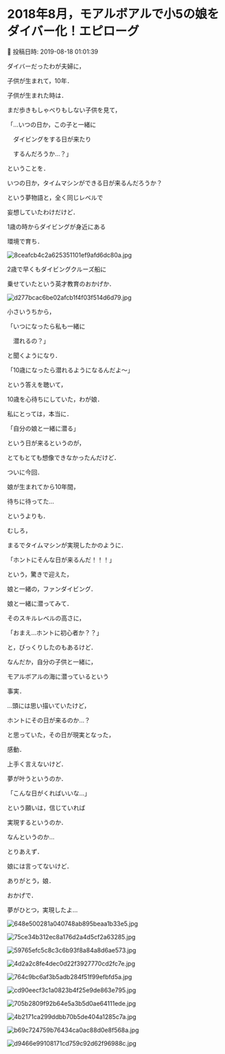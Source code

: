 # 2018年8月，モアルボアルで小5の娘をダイバー化！エピローグ

📅 投稿日時: 2019-08-18 01:01:39

ダイバーだったわが夫婦に，


子供が生まれて，10年．





子供が生まれた時は．


まだ歩きもしゃべりもしない子供を見て，


「…いつの日か，この子と一緒に


　ダイビングをする日が来たり


　するんだろうか…？」


ということを．





いつの日か，タイムマシンができる日が来るんだろうか？





という夢物語と，全く同じレベルで


妄想していたわけだけど．





1歳の時からダイビングが身近にある


環境で育ち．




![8ceafcb4c2a625351101ef9afd6dc80a.jpg](images/8ceafcb4c2a625351101ef9afd6dc80a.jpg)




2歳で早くもダイビングクルーズ船に


乗せていたという英才教育のおかげか．




![d277bcac6be02afcb1f4f03f514d6d79.jpg](images/d277bcac6be02afcb1f4f03f514d6d79.jpg)




小さいうちから，





「いつになったら私も一緒に


　潜れるの？」





と聞くようになり．





「10歳になったら潜れるようになるんだよ～」





という答えを聴いて，


10歳を心待ちにしていた，わが娘．





私にとっては，本当に．


「自分の娘と一緒に潜る」


という日が来るというのが，


とてもとても想像できなかったんだけど．





ついに今回．


娘が生まれてから10年間，


待ちに待ってた…


というよりも．


むしろ，


まるでタイムマシンが実現したかのように．


「ホントにそんな日が来るんだ！！！」


という，驚きで迎えた，


娘と一緒の，ファンダイビング．





娘と一緒に潜ってみて．


そのスキルレベルの高さに，


「おまえ…ホントに初心者か？？」


と，びっくりしたのもあるけど．





なんだか，自分の子供と一緒に，


モアルボアルの海に潜っているという


事実．





…頭には思い描いていたけど，


ホントにその日が来るのか…？


と思っていた，その日が現実となった，


感動．





上手く言えないけど．


夢が叶うというのか．


「こんな日がくればいいな…」


という願いは，信じていれば


実現するというのか．


なんというのか…





とりあえず．


娘には言ってないけど．


ありがとう，娘．


おかげで．





夢がひとつ，実現したよ…







![648e500281a040748ab895beaa1b33e5.jpg](images/648e500281a040748ab895beaa1b33e5.jpg)



![75ce34b312ec8a176d2a4d5cf2a63285.jpg](images/75ce34b312ec8a176d2a4d5cf2a63285.jpg)






![59765efc5c8c3c6b93f8a84a8d6ae573.jpg](images/59765efc5c8c3c6b93f8a84a8d6ae573.jpg)



![4d2a2c8fe4dec0d22f3927770cd2fc7e.jpg](images/4d2a2c8fe4dec0d22f3927770cd2fc7e.jpg)






![764c9bc6af3b5adb284f51f99efbfd5a.jpg](images/764c9bc6af3b5adb284f51f99efbfd5a.jpg)



![cd90eecf3c1a0823b4f25e9de863e795.jpg](images/cd90eecf3c1a0823b4f25e9de863e795.jpg)






![705b2809f92b64e5a3b5d0ae64111ede.jpg](images/705b2809f92b64e5a3b5d0ae64111ede.jpg)



![4b2171ca299ddbb70b5de404a1285c7a.jpg](images/4b2171ca299ddbb70b5de404a1285c7a.jpg)






![b69c724759b76434ca0ac88d0e8f568a.jpg](images/b69c724759b76434ca0ac88d0e8f568a.jpg)



![d9466e99108171cd759c92d62f96988c.jpg](images/d9466e99108171cd759c92d62f96988c.jpg)
